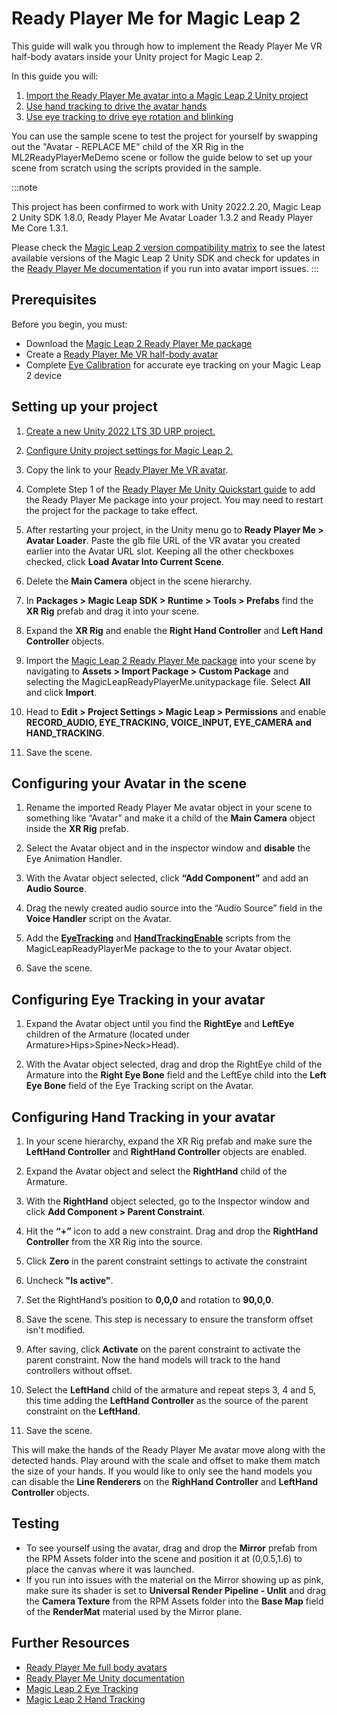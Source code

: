 

# Ready Player Me for Magic Leap 2

This guide will walk you through how to implement the Ready Player Me VR half-body avatars inside your Unity project for Magic Leap 2.

In this guide you will:

1. [Import the Ready Player Me avatar into a Magic Leap 2 Unity project](#setting-up-your-project)
2. [Use hand tracking to drive the avatar hands](#configuring-hand-tracking-in-your-avatar)
3. [Use eye tracking to drive eye rotation and blinking](#configuring-eye-tracking-in-your-avatar)

You can use the sample scene to test the project for yourself by swapping out the "Avatar - REPLACE ME" child of the XR Rig in the ML2ReadyPlayerMeDemo scene or follow the guide below to set up your scene from scratch using the scripts provided in the sample.

:::note

This project has been confirmed to work with Unity 2022.2.20, Magic Leap 2 Unity SDK 1.8.0, Ready Player Me Avatar Loader 1.3.2 and Ready Player Me Core 1.3.1.

Please check the [Magic Leap 2 version compatibility matrix](/docs/releases/releases-overview) to see the latest available versions of the Magic Leap 2 Unity SDK and check for updates in the [Ready Player Me documentation](https://docs.readyplayer.me/ready-player-me/integration-guides/unity) if you run into avatar import issues.
:::

## Prerequisites

Before you begin, you must:

- Download the [Magic Leap 2 Ready Player Me package](https://github.com/magicleap/MagicLeapReadyPlayerMe/tree/main.)
- Create a [Ready Player Me VR half-body avatar](https://vr.readyplayer.me/en/avatar)
- Complete [Eye Calibration](https://developer-docs.magicleap.cloud/docs/guides/features/eye-tracking/headset-fit) for accurate eye tracking on your Magic Leap 2 device

## Setting up your project

1. [Create a new Unity 2022 LTS 3D URP project.](https://developer-docs.magicleap.cloud/docs/guides/unity/getting-started/create-a-project)

2. [Configure Unity project settings for Magic Leap 2.](https://developer-docs.magicleap.cloud/docs/guides/unity/getting-started/configure-unity-settings)

3. Copy the link to your [Ready Player Me VR avatar](https://vr.readyplayer.me/en/avatar).

4. Complete Step 1 of the  [Ready Player Me Unity Quickstart guide](https://docs.readyplayer.me/ready-player-me/integration-guides/unity/quickstart) to add the Ready Player Me package into your project. You may need to restart the project for the package to take effect.

5. After restarting your project, in the Unity menu go to **Ready Player Me > Avatar Loader**. Paste the glb file URL of the VR avatar you created earlier into the Avatar URL slot. Keeping all the other checkboxes checked, click **Load Avatar Into Current Scene**.

6. Delete the **Main Camera** object in the scene hierarchy.

7. In **Packages > Magic Leap SDK > Runtime > Tools > Prefabs** find the **XR Rig** prefab and drag it into your scene.

8. Expand the **XR Rig** and enable the **Right Hand Controller** and **Left Hand Controller** objects.

9. Import the [Magic Leap 2 Ready Player Me package](https://github.com/magicleap/MagicLeapReadyPlayerMe/tree/main) into your scene by navigating to **Assets > Import Package > Custom Package** and selecting the MagicLeapReadyPlayerMe.unitypackage file. Select **All** and click **Import**.

10. Head to **Edit > Project Settings > Magic Leap > Permissions** and enable **RECORD_AUDIO, EYE_TRACKING, VOICE_INPUT, EYE_CAMERA and HAND_TRACKING**.

11. Save the scene.

## Configuring your Avatar in the scene

1. Rename the imported Ready Player Me avatar object in your scene to something like “Avatar” and make it a child of the **Main Camera** object inside the **XR Rig** prefab.

2. Select the Avatar object and in the inspector window and **disable** the Eye Animation Handler.

3. With the Avatar object selected, click **“Add Component”** and add an **Audio Source**.

4. Drag the newly created audio source into the “Audio Source” field in the **Voice Handler** script on the Avatar.

5. Add the **[EyeTracking](https://github.com/magicleap/MagicLeapReadyPlayerMe/blob/main/Runtime/Scripts/AvatarEyeTracking.cs)** and **[HandTrackingEnable](https://github.com/magicleap/MagicLeapReadyPlayerMe/blob/main/Runtime/Scripts/HandTrackingEnable.cs)** scripts from the MagicLeapReadyPlayerMe package to the to your Avatar object.

6. Save the scene.

## Configuring Eye Tracking in your avatar

1. Expand the Avatar object until you find the **RightEye** and **LeftEye** children of the Armature (located under Armature>Hips>Spine>Neck>Head).

2. With the Avatar object selected, drag and drop the RightEye child of the Armature into the **Right Eye Bone** field and the LeftEye child into the **Left Eye Bone** field of the Eye Tracking script on the Avatar.

## Configuring Hand Tracking in your avatar

1. In your scene hierarchy, expand the XR Rig prefab and make sure the **LeftHand Controller** and **RightHand Controller** objects are enabled.

2. Expand the Avatar object and select the **RightHand** child of the Armature.

3. With the **RightHand** object selected, go to the Inspector window and click **Add Component > Parent Constraint**.

4. Hit the **“+”** icon to add a new constraint. Drag and drop the **RightHand Controller** from the XR Rig into the source.

5. Click **Zero** in the parent constraint settings to activate the constraint

6. Uncheck **"Is active"**.

7. Set the RightHand’s position to **0,0,0** and rotation to **90,0,0**.

8. Save the scene. This step is necessary to ensure the transform offset isn't modified.

9. After saving, click **Activate** on the parent constraint to activate the parent constraint. Now the hand models will track to the hand controllers without offset.


10. Select the **LeftHand** child of the armature and repeat steps 3, 4 and 5, this time adding the **LeftHand Controller** as the source of the parent constraint on the **LeftHand**.

11. Save the scene.

This will make the hands of the Ready Player Me avatar move along with the detected hands. Play around with the scale and offset to make them match the size of your hands. If you would like to only see the hand models you can disable the **Line Renderers** on the **RighHand Controller** and **LeftHand Controller** objects.

## Testing

- To see yourself using the avatar, drag and drop the **Mirror** prefab from the RPM Assets folder into the scene and position it at (0,0.5,1.6) to place the canvas where it was launched. 
- If you run into issues with the material on the Mirror showing up as pink, make sure its shader is set to **Universal Render Pipeline - Unlit** and drag the **Camera Texture** from the RPM Assets folder into the **Base Map** field of the **RenderMat** material used by the Mirror plane.

## Further Resources

- [Ready Player Me full body avatars](https://docs.readyplayer.me/ready-player-me/api-reference/avatars/full-body-avatars)
- [Ready Player Me Unity documentation](https://docs.readyplayer.me/ready-player-me/integration-guides/unity)
- [Magic Leap 2 Eye Tracking](https://developer-docs.magicleap.cloud/docs/guides/unity/input/eye-tracking/eye-tracking-overview)
- [Magic Leap 2 Hand Tracking](https://developer-docs.magicleap.cloud/docs/guides/unity/input/hand-tracking/unity-hand-tracking-overview)

